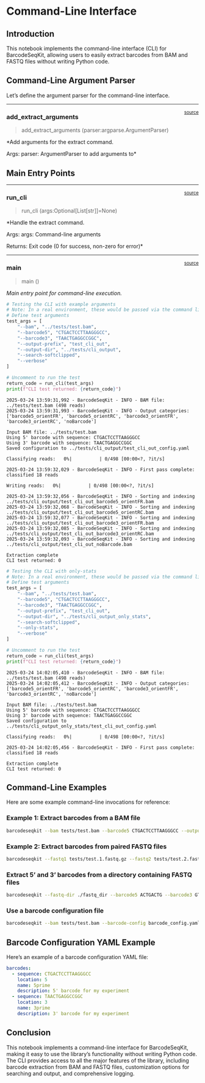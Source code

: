 # Command-Line Interface


<!-- WARNING: THIS FILE WAS AUTOGENERATED! DO NOT EDIT! -->

## Introduction

This notebook implements the command-line interface (CLI) for
BarcodeSeqKit, allowing users to easily extract barcodes from BAM and
FASTQ files without writing Python code.

## Command-Line Argument Parser

Let’s define the argument parser for the command-line interface.

------------------------------------------------------------------------

<a
href="https://github.com/mtinti/BarcodeSeqKit/blob/main/BarcodeSeqKit/cli.py#L27"
target="_blank" style="float:right; font-size:smaller">source</a>

### add_extract_arguments

>  add_extract_arguments (parser:argparse.ArgumentParser)

\*Add arguments for the extract command.

Args: parser: ArgumentParser to add arguments to\*

## Main Entry Points

------------------------------------------------------------------------

<a
href="https://github.com/mtinti/BarcodeSeqKit/blob/main/BarcodeSeqKit/cli.py#L158"
target="_blank" style="float:right; font-size:smaller">source</a>

### run_cli

>  run_cli (args:Optional[List[str]]=None)

\*Handle the extract command.

Args: args: Command-line arguments

Returns: Exit code (0 for success, non-zero for error)\*

------------------------------------------------------------------------

<a
href="https://github.com/mtinti/BarcodeSeqKit/blob/main/BarcodeSeqKit/cli.py#L301"
target="_blank" style="float:right; font-size:smaller">source</a>

### main

>  main ()

*Main entry point for command-line execution.*

``` python
# Testing the CLI with example arguments
# Note: In a real environment, these would be passed via the command line
# Define test arguments 
test_args = [
    "--bam", "../tests/test.bam",
    "--barcode5", "CTGACTCCTTAAGGGCC",
    "--barcode3", "TAACTGAGGCCGGC",
    "--output-prefix", "test_cli_out",
    "--output-dir", "../tests/cli_output",
    "--search-softclipped",
    "--verbose"
]

# Uncomment to run the test
return_code = run_cli(test_args)
print(f"CLI test returned: {return_code}")
```

    2025-03-24 13:59:31,992 - BarcodeSeqKit - INFO - BAM file: ../tests/test.bam (498 reads)
    2025-03-24 13:59:31,993 - BarcodeSeqKit - INFO - Output categories: ['barcode5_orientFR', 'barcode5_orientRC', 'barcode3_orientFR', 'barcode3_orientRC', 'noBarcode']

    Input BAM file: ../tests/test.bam
    Using 5' barcode with sequence: CTGACTCCTTAAGGGCC
    Using 3' barcode with sequence: TAACTGAGGCCGGC
    Saved configuration to ../tests/cli_output/test_cli_out_config.yaml

    Classifying reads:   0%|          | 0/498 [00:00<?, ?it/s]

    2025-03-24 13:59:32,029 - BarcodeSeqKit - INFO - First pass complete: classified 18 reads

    Writing reads:   0%|          | 0/498 [00:00<?, ?it/s]

    2025-03-24 13:59:32,056 - BarcodeSeqKit - INFO - Sorting and indexing ../tests/cli_output/test_cli_out_barcode5_orientFR.bam
    2025-03-24 13:59:32,068 - BarcodeSeqKit - INFO - Sorting and indexing ../tests/cli_output/test_cli_out_barcode5_orientRC.bam
    2025-03-24 13:59:32,077 - BarcodeSeqKit - INFO - Sorting and indexing ../tests/cli_output/test_cli_out_barcode3_orientFR.bam
    2025-03-24 13:59:32,085 - BarcodeSeqKit - INFO - Sorting and indexing ../tests/cli_output/test_cli_out_barcode3_orientRC.bam
    2025-03-24 13:59:32,093 - BarcodeSeqKit - INFO - Sorting and indexing ../tests/cli_output/test_cli_out_noBarcode.bam

    Extraction complete
    CLI test returned: 0

``` python
# Testing the CLI with only-stats
# Note: In a real environment, these would be passed via the command line
# Define test arguments 
test_args = [
    "--bam", "../tests/test.bam",
    "--barcode5", "CTGACTCCTTAAGGGCC",
    "--barcode3", "TAACTGAGGCCGGC",
    "--output-prefix", "test_cli_out",
    "--output-dir", "../tests/cli_output_only_stats",
    "--search-softclipped",
    "--only-stats",
    "--verbose"
]

# Uncomment to run the test
return_code = run_cli(test_args)
print(f"CLI test returned: {return_code}")
```

    2025-03-24 14:02:05,410 - BarcodeSeqKit - INFO - BAM file: ../tests/test.bam (498 reads)
    2025-03-24 14:02:05,412 - BarcodeSeqKit - INFO - Output categories: ['barcode5_orientFR', 'barcode5_orientRC', 'barcode3_orientFR', 'barcode3_orientRC', 'noBarcode']

    Input BAM file: ../tests/test.bam
    Using 5' barcode with sequence: CTGACTCCTTAAGGGCC
    Using 3' barcode with sequence: TAACTGAGGCCGGC
    Saved configuration to ../tests/cli_output_only_stats/test_cli_out_config.yaml

    Classifying reads:   0%|          | 0/498 [00:00<?, ?it/s]

    2025-03-24 14:02:05,456 - BarcodeSeqKit - INFO - First pass complete: classified 18 reads

    Extraction complete
    CLI test returned: 0

## Command-Line Examples

Here are some example command-line invocations for reference:

### Example 1: Extract barcodes from a BAM file

``` bash
barcodeseqkit --bam tests/test.bam --barcode5 CTGACTCCTTAAGGGCC --output-prefix barcode_extraction --output-dir results
```

### Example 2: Extract barcodes from paired FASTQ files

``` bash
barcodeseqkit --fastq1 tests/test.1.fastq.gz --fastq2 tests/test.2.fastq.gz --barcode GCCTCGCGA --output-prefix fastq_results --output-dir results
```

### Extract 5’ and 3’ barcodes from a directory containing FASTQ files

``` bash
barcodeseqkit --fastq-dir ./fastq_dir --barcode5 ACTGACTG --barcode3 GTCAGTCA --output-prefix sample_barcoded --output-dir ./output --search-both-reads
```

### Use a barcode configuration file

``` bash
barcodeseqkit --bam tests/test.bam --barcode-config barcode_config.yaml --output-prefix config_extraction --output-dir results
```

## Barcode Configuration YAML Example

Here’s an example of a barcode configuration YAML file:

``` yaml
barcodes:
  - sequence: CTGACTCCTTAAGGGCC
    location: 5
    name: 5prime
    description: 5' barcode for my experiment
  - sequence: TAACTGAGGCCGGC
    location: 3
    name: 3prime
    description: 3' barcode for my experiment
```

## Conclusion

This notebook implements a command-line interface for BarcodeSeqKit,
making it easy to use the library’s functionality without writing Python
code. The CLI provides access to all the major features of the library,
including barcode extraction from BAM and FASTQ files, customization
options for searching and output, and comprehensive logging.
